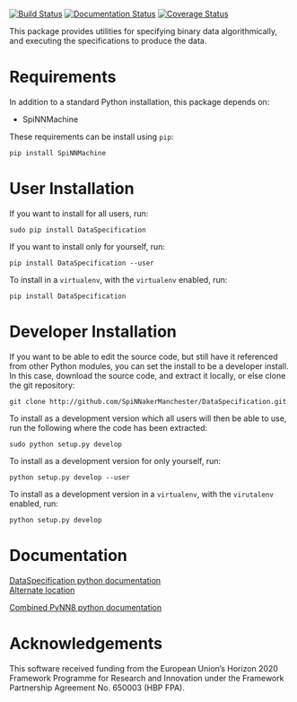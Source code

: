 [![Build Status](https://github.com/SpiNNakerManchester/DataSpecification/workflows/Python%20Actions/badge.svg?branch=master)](https://github.com/SpiNNakerManchester/DataSpecification/actions?query=workflow%3A%22Python+Actions%22+branch%3Amaster)
[![Documentation Status](https://readthedocs.org/projects/dataspecification/badge/?version=latest)](https://dataspecification.readthedocs.io/en/latest/?badge=latest)
[![Coverage Status](https://coveralls.io/repos/github/SpiNNakerManchester/DataSpecification/badge.svg?branch=master)](https://coveralls.io/github/SpiNNakerManchester/DataSpecification?branch=master)

This package provides utilities for specifying binary data algorithmically,
and executing the specifications to produce the data.

Requirements
============
In addition to a standard Python installation, this package depends on:

 - SpiNNMachine

These requirements can be install using `pip`:

    pip install SpiNNMachine

User Installation
=================
If you want to install for all users, run:

    sudo pip install DataSpecification

If you want to install only for yourself, run:

    pip install DataSpecification --user

To install in a `virtualenv`, with the `virtualenv` enabled, run:

    pip install DataSpecification

Developer Installation
======================
If you want to be able to edit the source code, but still have it referenced
from other Python modules, you can set the install to be a developer install.
In this case, download the source code, and extract it locally, or else clone
the git repository:

    git clone http://github.com/SpiNNakerManchester/DataSpecification.git

To install as a development version which all users will then be able to use,
run the following where the code has been extracted:

    sudo python setup.py develop

To install as a development version for only yourself, run:

    python setup.py develop --user

To install as a development version in a `virtualenv`, with the `virutalenv`
enabled, run:

    python setup.py develop

Documentation
=============
[DataSpecification python documentation](http://dataspecification.readthedocs.io)
<br>
[Alternate location](https://spinnakermanchester.github.io/DataSpecification/)

[Combined PyNN8 python documentation](http://spinnaker8manchester.readthedocs.io)

Acknowledgements
================
This software received funding from the European Union’s Horizon 2020 Framework
Programme for Research and Innovation under the Framework Partnership Agreement
No. 650003 (HBP FPA).
